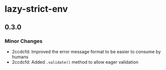 # lazy-strict-env

## 0.3.0

### Minor Changes

- 2ccdcfd: Improved the error message format to be easier to consume by humans
- 2ccdcfd: Added `.validate()` method to allow eager validation
